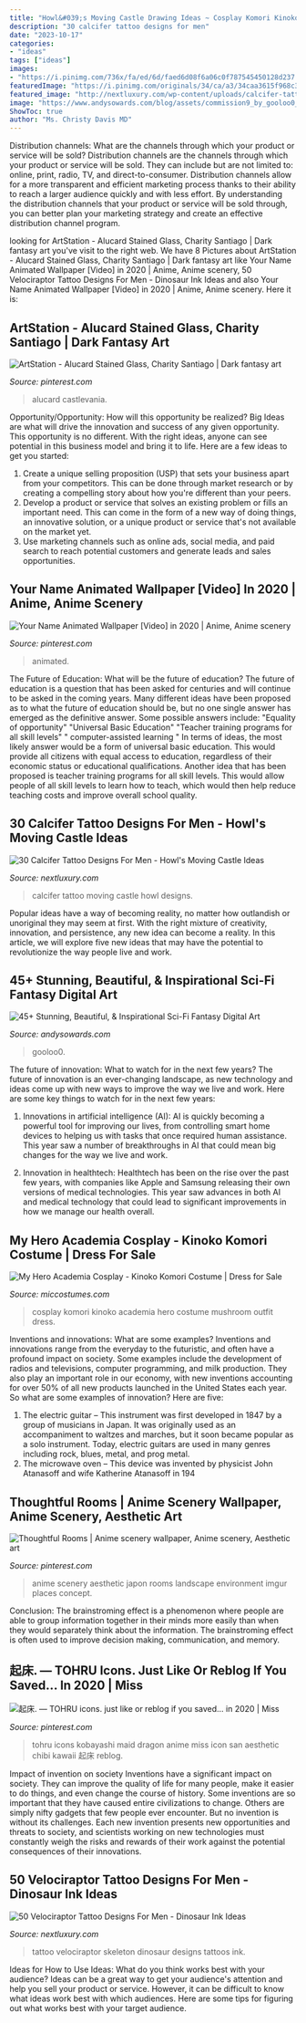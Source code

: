 ```yaml
---
title: "Howl&#039;s Moving Castle Drawing Ideas ~ Cosplay Komori Kinoko Academia Hero Costume Mushroom Outfit Dress"
description: "30 calcifer tattoo designs for men"
date: "2023-10-17"
categories:
- "ideas"
tags: ["ideas"]
images:
- "https://i.pinimg.com/736x/fa/ed/6d/faed6d08f6a06c0f787545450128d237.jpg"
featuredImage: "https://i.pinimg.com/originals/34/ca/a3/34caa3615f968c3f2f72a5f665cc6149.jpg"
featured_image: "http://nextluxury.com/wp-content/uploads/calcifer-tattoo-ideas-for-males.jpg"
image: "https://www.andysowards.com/blog/assets/commission9_by_gooloo0_o-d4b7yqz.jpg"
ShowToc: true
author: "Ms. Christy Davis MD"
---
```



Distribution channels: What are the channels through which your product or service will be sold?
Distribution channels are the channels through which your product or service will be sold. They can include but are not limited to: online, print, radio, TV, and direct-to-consumer. Distribution channels allow for a more transparent and efficient marketing process thanks to their ability to reach a larger audience quickly and with less effort. By understanding the distribution channels that your product or service will be sold through, you can better plan your marketing strategy and create an effective distribution channel program.

	

		
looking for ArtStation - Alucard Stained Glass, Charity Santiago | Dark fantasy art you've visit to the right web. We have 8 Pictures about ArtStation - Alucard Stained Glass, Charity Santiago | Dark fantasy art like Your Name Animated Wallpaper [Video] in 2020 | Anime, Anime scenery, 50 Velociraptor Tattoo Designs For Men - Dinosaur Ink Ideas and also Your Name Animated Wallpaper [Video] in 2020 | Anime, Anime scenery. Here it is:
		
    
## ArtStation - Alucard Stained Glass, Charity Santiago | Dark Fantasy Art

<img loading=lazy src="https://i.pinimg.com/736x/fa/ed/6d/faed6d08f6a06c0f787545450128d237.jpg" onerror="this.onerror=null;this.src='https://tse1.mm.bing.net/th?id=OIP.LERdnHE4Nrn07XLF7rFdoAHaLc&amp;pid=15.1';" alt="ArtStation - Alucard Stained Glass, Charity Santiago | Dark fantasy art">

_Source: pinterest.com_

>alucard castlevania. 

	

Opportunity/Opportunity: How will this opportunity be realized?
Big Ideas are what will drive the innovation and success of any given opportunity. This opportunity is no different. With the right ideas, anyone can see potential in this business model and bring it to life. Here are a few ideas to get you started: 
1. Create a unique selling proposition (USP) that sets your business apart from your competitors. This can be done through market research or by creating a compelling story about how you're different than your peers. 
2. Develop a product or service that solves an existing problem or fills an important need. This can come in the form of a new way of doing things, an innovative solution, or a unique product or service that's not available on the market yet. 
3. Use marketing channels such as online ads, social media, and paid search to reach potential customers and generate leads and sales opportunities.

    
## Your Name Animated Wallpaper [Video] In 2020 | Anime, Anime Scenery

<img loading=lazy src="https://i.pinimg.com/736x/c7/2f/4b/c72f4ba4617e2d4eb27623e095fddd41.jpg" onerror="this.onerror=null;this.src='https://tse3.mm.bing.net/th?id=OIP.A0SWruF7JRiuOzzNFl5PBAHaKh&amp;pid=15.1';" alt="Your Name Animated Wallpaper [Video] in 2020 | Anime, Anime scenery">

_Source: pinterest.com_

>animated. 

	

The Future of Education: What will be the future of education?
The future of education is a question that has been asked for centuries and will continue to be asked in the coming years. Many different ideas have been proposed as to what the future of education should be, but no one single answer has emerged as the definitive answer. Some possible answers include: 
"Equality of opportunity" 
"Universal Basic Education" 
"Teacher training programs for all skill levels" 
" computer-assisted learning "
In terms of ideas, the most likely answer would be a form of universal basic education. This would provide all citizens with equal access to education, regardless of their economic status or educational qualifications. Another idea that has been proposed is teacher training programs for all skill levels. This would allow people of all skill levels to learn how to teach, which would then help reduce teaching costs and improve overall school quality.

    
## 30 Calcifer Tattoo Designs For Men - Howl&#039;s Moving Castle Ideas

<img loading=lazy src="http://nextluxury.com/wp-content/uploads/calcifer-tattoo-ideas-for-males.jpg" onerror="this.onerror=null;this.src='https://tse2.mm.bing.net/th?id=OIP.XV0_hPNIxV2LHJFTzNdDdgHaHa&amp;pid=15.1';" alt="30 Calcifer Tattoo Designs For Men - Howl&#039;s Moving Castle Ideas">

_Source: nextluxury.com_

>calcifer tattoo moving castle howl designs. 

	

Popular ideas have a way of becoming reality, no matter how outlandish or unoriginal they may seem at first. With the right mixture of creativity, innovation, and persistence, any new idea can become a reality. In this article, we will explore five new ideas that may have the potential to revolutionize the way people live and work.

    
## 45+ Stunning, Beautiful, &amp; Inspirational Sci-Fi Fantasy Digital Art

<img loading=lazy src="https://www.andysowards.com/blog/assets/commission9_by_gooloo0_o-d4b7yqz.jpg" onerror="this.onerror=null;this.src='https://tse2.mm.bing.net/th?id=OIP.5lEB1B9vL9CtqhbnLAYWcQHaKe&amp;pid=15.1';" alt="45+ Stunning, Beautiful, &amp; Inspirational Sci-Fi Fantasy Digital Art">

_Source: andysowards.com_

>gooloo0. 

	

The future of innovation: What to watch for in the next few years?
The future of innovation is an ever-changing landscape, as new technology and ideas come up with new ways to improve the way we live and work. Here are some key things to watch for in the next few years: 
1. Innovations in artificial intelligence (AI): AI is quickly becoming a powerful tool for improving our lives, from controlling smart home devices to helping us with tasks that once required human assistance. This year saw a number of breakthroughs in AI that could mean big changes for the way we live and work. 

2. Innovation in healthtech: Healthtech has been on the rise over the past few years, with companies like Apple and Samsung releasing their own versions of medical technologies. This year saw advances in both AI and medical technology that could lead to significant improvements in how we manage our health overall. 


    
## My Hero Academia Cosplay - Kinoko Komori Costume | Dress For Sale

<img loading=lazy src="https://www.miccostumes.com/images/path-products/image-CMHA009KK-3.jpg/&amp;width=1200&amp;height=1200&amp;a.jpg" onerror="this.onerror=null;this.src='https://tse4.mm.bing.net/th?id=OIP.SWUU15j7r28KeJcMkPEj7wHaK3&amp;pid=15.1';" alt="My Hero Academia Cosplay - Kinoko Komori Costume | Dress for Sale">

_Source: miccostumes.com_

>cosplay komori kinoko academia hero costume mushroom outfit dress. 

	

Inventions and innovations: What are some examples?
Inventions and innovations range from the everyday to the futuristic, and often have a profound impact on society. Some examples include the development of radios and televisions, computer programming, and milk production. They also play an important role in our economy, with new inventions accounting for over 50% of all new products launched in the United States each year. So what are some examples of innovation? Here are five: 
1) The electric guitar – This instrument was first developed in 1847 by a group of musicians in Japan. It was originally used as an accompaniment to waltzes and marches, but it soon became popular as a solo instrument. Today, electric guitars are used in many genres including rock, blues, metal, and prog metal. 
2) The microwave oven – This device was invented by physicist John Atanasoff and wife Katherine Atanasoff in 194
    
## Thoughtful Rooms | Anime Scenery Wallpaper, Anime Scenery, Aesthetic Art

<img loading=lazy src="https://i.pinimg.com/originals/34/ca/a3/34caa3615f968c3f2f72a5f665cc6149.jpg" onerror="this.onerror=null;this.src='https://tse1.mm.bing.net/th?id=OIP.ctqqKrIqEuyQZsyz4UheKAHaLK&amp;pid=15.1';" alt="Thoughtful Rooms | Anime scenery wallpaper, Anime scenery, Aesthetic art">

_Source: pinterest.com_

>anime scenery aesthetic japon rooms landscape environment imgur places concept. 

	

Conclusion:
The brainstroming effect is a phenomenon where people are able to group information together in their minds more easily than when they would separately think about the information. The brainstroming effect is often used to improve decision making, communication, and memory.

    
## 起床. — TOHRU Icons. Just Like Or Reblog If You Saved... In 2020 | Miss

<img loading=lazy src="https://i.pinimg.com/736x/c5/54/09/c55409584b8adb6f4556d485040255cc.jpg" onerror="this.onerror=null;this.src='https://tse4.mm.bing.net/th?id=OIP.6l5SMOLgcXqpTw1cs8nb1wHaHa&amp;pid=15.1';" alt="起床. — TOHRU icons. just like or reblog if you saved... in 2020 | Miss">

_Source: pinterest.com_

>tohru icons kobayashi maid dragon anime miss icon san aesthetic chibi kawaii 起床 reblog. 

	

Impact of invention on society
Inventions have a significant impact on society. They can improve the quality of life for many people, make it easier to do things, and even change the course of history. Some inventions are so important that they have caused entire civilizations to change. Others are simply nifty gadgets that few people ever encounter. But no invention is without its challenges. Each new invention presents new opportunities and threats to society, and scientists working on new technologies must constantly weigh the risks and rewards of their work against the potential consequences of their innovations.

    
## 50 Velociraptor Tattoo Designs For Men - Dinosaur Ink Ideas

<img loading=lazy src="http://nextluxury.com/wp-content/uploads/guys-colorful-velociraptor-skeleton-forearm-tattoo.jpg" onerror="this.onerror=null;this.src='https://tse4.mm.bing.net/th?id=OIP.U-xvlJQulgz5ojS4e2tDcwHaHa&amp;pid=15.1';" alt="50 Velociraptor Tattoo Designs For Men - Dinosaur Ink Ideas">

_Source: nextluxury.com_

>tattoo velociraptor skeleton dinosaur designs tattoos ink. 

	

Ideas for How to Use Ideas: What do you think works best with your audience?
Ideas can be a great way to get your audience's attention and help you sell your product or service. However, it can be difficult to know what ideas work best with which audiences. Here are some tips for figuring out what works best with your target audience.

